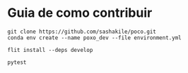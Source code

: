# Guia de como contribuir

```
git clone https://github.com/sashakile/poco.git
conda env create --name poxo_dev --file environment.yml

flit install --deps develop

pytest
```

